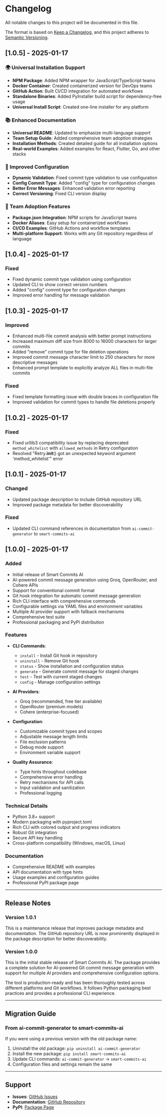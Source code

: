 # Changelog

All notable changes to this project will be documented in this file.

The format is based on [Keep a Changelog](https://keepachangelog.com/en/1.0.0/),
and this project adheres to [Semantic Versioning](https://semver.org/spec/v2.0.0.html).

## [1.0.5] - 2025-01-17

### 🌍 Universal Installation Support
- **NPM Package**: Added NPM wrapper for JavaScript/TypeScript teams
- **Docker Container**: Created containerized version for DevOps teams
- **GitHub Action**: Built CI/CD integration for automated workflows
- **Standalone Binaries**: Added PyInstaller build script for dependency-free usage
- **Universal Install Script**: Created one-line installer for any platform

### 📚 Enhanced Documentation
- **Universal README**: Updated to emphasize multi-language support
- **Team Setup Guide**: Added comprehensive team adoption strategies
- **Installation Methods**: Created detailed guide for all installation options
- **Real-world Examples**: Added examples for React, Flutter, Go, and other stacks

### 🔧 Improved Configuration
- **Dynamic Validation**: Fixed commit type validation to use configuration
- **Config Commit Type**: Added "config" type for configuration changes
- **Better Error Messages**: Enhanced validation error reporting
- **Correct Versioning**: Fixed CLI version display

### 🎯 Team Adoption Features
- **Package.json Integration**: NPM scripts for JavaScript teams
- **Docker Aliases**: Easy setup for containerized workflows
- **CI/CD Examples**: GitHub Actions and workflow templates
- **Multi-platform Support**: Works with any Git repository regardless of language

## [1.0.4] - 2025-01-17

### Fixed
- Fixed dynamic commit type validation using configuration
- Updated CLI to show correct version numbers
- Added "config" commit type for configuration changes
- Improved error handling for message validation

## [1.0.3] - 2025-01-17

### Improved
- Enhanced multi-file commit analysis with better prompt instructions
- Increased maximum diff size from 8000 to 16000 characters for larger commits
- Added "remove" commit type for file deletion operations
- Improved commit message character limit to 250 characters for more descriptive messages
- Enhanced prompt template to explicitly analyze ALL files in multi-file commits

### Fixed
- Fixed template formatting issue with double braces in configuration file
- Improved validation for commit types to handle file deletions properly

## [1.0.2] - 2025-01-17

### Fixed
- Fixed urllib3 compatibility issue by replacing deprecated `method_whitelist` with `allowed_methods` in Retry configuration
- Resolved "Retry.__init__() got an unexpected keyword argument 'method_whitelist'" error

## [1.0.1] - 2025-01-17

### Changed
- Updated package description to include GitHub repository URL
- Improved package metadata for better discoverability

### Fixed
- Updated CLI command references in documentation from `ai-commit-generator` to `smart-commits-ai`

## [1.0.0] - 2025-01-17

### Added
- Initial release of Smart Commits AI
- AI-powered commit message generation using Groq, OpenRouter, and Cohere APIs
- Support for conventional commit format
- Git hook integration for automatic commit message generation
- Rich CLI interface with comprehensive commands
- Configurable settings via YAML files and environment variables
- Multiple AI provider support with fallback mechanisms
- Comprehensive test suite
- Professional packaging and PyPI distribution

### Features
- **CLI Commands**:
  - `install` - Install Git hook in repository
  - `uninstall` - Remove Git hook
  - `status` - Show installation and configuration status
  - `generate` - Generate commit message for staged changes
  - `test` - Test with current staged changes
  - `config` - Manage configuration settings

- **AI Providers**:
  - Groq (recommended, free tier available)
  - OpenRouter (premium models)
  - Cohere (enterprise-focused)

- **Configuration**:
  - Customizable commit types and scopes
  - Adjustable message length limits
  - File exclusion patterns
  - Debug mode support
  - Environment variable support

- **Quality Assurance**:
  - Type hints throughout codebase
  - Comprehensive error handling
  - Retry mechanisms for API calls
  - Input validation and sanitization
  - Professional logging

### Technical Details
- Python 3.8+ support
- Modern packaging with pyproject.toml
- Rich CLI with colored output and progress indicators
- Robust Git integration
- Secure API key handling
- Cross-platform compatibility (Windows, macOS, Linux)

### Documentation
- Comprehensive README with examples
- API documentation with type hints
- Usage examples and configuration guides
- Professional PyPI package page

---

## Release Notes

### Version 1.0.1
This is a maintenance release that improves package metadata and documentation. The GitHub repository URL is now prominently displayed in the package description for better discoverability.

### Version 1.0.0
This is the initial stable release of Smart Commits AI. The package provides a complete solution for AI-powered Git commit message generation with support for multiple AI providers and comprehensive configuration options.

The tool is production-ready and has been thoroughly tested across different platforms and Git workflows. It follows Python packaging best practices and provides a professional CLI experience.

---

## Migration Guide

### From ai-commit-generator to smart-commits-ai
If you were using a previous version with the old package name:

1. Uninstall the old package: `pip uninstall ai-commit-generator`
2. Install the new package: `pip install smart-commits-ai`
3. Update CLI commands: `ai-commit-generator` → `smart-commits-ai`
4. Configuration files and settings remain the same

---

## Support

- **Issues**: [GitHub Issues](https://github.com/Joshi-e8/ai-commit-generator/issues)
- **Documentation**: [GitHub Repository](https://github.com/Joshi-e8/ai-commit-generator)
- **PyPI**: [Package Page](https://pypi.org/project/smart-commits-ai/)
